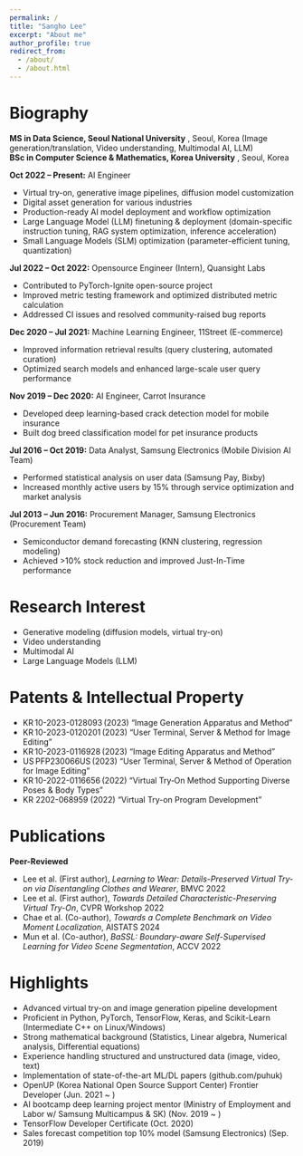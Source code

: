 ```yaml
---
permalink: /
title: "Sangho Lee"
excerpt: "About me"
author_profile: true
redirect_from: 
  - /about/
  - /about.html
---
```


Biography
======

__MS in Data Science, Seoul National University__ , Seoul, Korea 
(Image generation/translation, Video understanding, Multimodal AI, LLM)  
__BSc in Computer Science & Mathematics, Korea University__  , Seoul, Korea 


__Oct 2022 – Present:__ AI Engineer  
- Virtual try-on, generative image pipelines, diffusion model customization  
- Digital asset generation for various industries  
- Production-ready AI model deployment and workflow optimization  
- Large Language Model (LLM) finetuning & deployment (domain-specific instruction tuning, RAG system optimization, inference acceleration)
- Small Language Models (SLM) optimization (parameter-efficient tuning, quantization)

__Jul 2022 – Oct 2022:__ Opensource Engineer (Intern), Quansight Labs  
- Contributed to PyTorch-Ignite open-source project  
- Improved metric testing framework and optimized distributed metric calculation  
- Addressed CI issues and resolved community-raised bug reports  

__Dec 2020 – Jul 2021:__ Machine Learning Engineer, 11Street (E-commerce)  
- Improved information retrieval results (query clustering, automated curation)  
- Optimized search models and enhanced large-scale user query performance  

__Nov 2019 – Dec 2020:__ AI Engineer, Carrot Insurance  
- Developed deep learning-based crack detection model for mobile insurance  
- Built dog breed classification model for pet insurance products  

__Jul 2016 – Oct 2019:__ Data Analyst, Samsung Electronics (Mobile Division AI Team)  
- Performed statistical analysis on user data (Samsung Pay, Bixby)  
- Increased monthly active users by 15% through service optimization and market analysis  

__Jul 2013 – Jun 2016:__ Procurement Manager, Samsung Electronics (Procurement Team)  
- Semiconductor demand forecasting (KNN clustering, regression modeling)  
- Achieved >10% stock reduction and improved Just-In-Time performance  

Research Interest
======
- Generative modeling (diffusion models, virtual try-on)  
- Video understanding  
- Multimodal AI  
- Large Language Models (LLM)  

Patents & Intellectual Property
======
- KR 10-2023-0128093 (2023) “Image Generation Apparatus and Method”  
- KR 10-2023-0120201 (2023) “User Terminal, Server & Method for Image Editing”  
- KR 10-2023-0116928 (2023) “Image Editing Apparatus and Method”  
- US PFP230066US (2023) “User Terminal, Server & Method of Operation for Image Editing”  
- KR 10-2022-0116656 (2022) “Virtual Try‑On Method Supporting Diverse Poses & Body Types”  
- KR 2202-068959 (2022) “Virtual Try-on Program Development”  

Publications
======
<!-- **Under Review**
- Lee et al. (First author), *Layout-Free Multi-subject Customization for Text-to-Image Generation*, Preparing for AAAI submission -->

**Peer-Reviewed**
- Lee et al. (First author), *Learning to Wear: Details-Preserved Virtual Try-on via Disentangling Clothes and Wearer*, BMVC 2022
- Lee et al. (First author), *Towards Detailed Characteristic-Preserving Virtual Try-On*, CVPR Workshop 2022
- Chae et al. (Co-author), *Towards a Complete Benchmark on Video Moment Localization*, AISTATS 2024
- Mun et al. (Co-author), *BaSSL: Boundary-aware Self-Supervised Learning for Video Scene Segmentation*, ACCV 2022

Highlights
======
- Advanced virtual try-on and image generation pipeline development  
- Proficient in Python, PyTorch, TensorFlow, Keras, and Scikit-Learn (Intermediate C++ on Linux/Windows)  
- Strong mathematical background (Statistics, Linear algebra, Numerical analysis, Differential equations)  
- Experience handling structured and unstructured data (image, video, text)  
- Implementation of state-of-the-art ML/DL papers (github.com/puhuk)  
- OpenUP (Korea National Open Source Support Center) Frontier Developer (Jun. 2021 ~ )  
- AI bootcamp deep learning project mentor (Ministry of Employment and Labor w/ Samsung Multicampus & SK) (Nov. 2019 ~ )  
- TensorFlow Developer Certificate (Oct. 2020)  
- Sales forecast competition top 10% model (Samsung Electronics) (Sep. 2019)  
